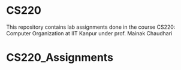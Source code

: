 # CS220
This repository contains lab assignments done in the course CS220: Computer Organization at IIT Kanpur under prof. Mainak Chaudhari
# CS220_Assignments
